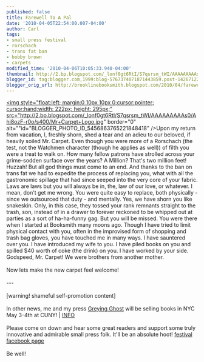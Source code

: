 ```yaml
---
published: false
title: Farewell To A Pal
date: '2010-04-05T22:54:00.007-04:00'
author: Carl
tags:
- small press festival
- rorschach
- trans fat ban
- bobby brown
- carpets
modified_time: '2010-04-06T10:05:33.940-04:00'
thumbnail: http://2.bp.blogspot.com/_lonf0gt6RtI/S7qsrsm_tWI/AAAAAAAAAs0/Ahi8ozF-r0o/s72-c/Mr+Carpet+Logo.jpg
blogger_id: tag:blogger.com,1999:blog-5767374071871443859.post-1426712207006659513
blogger_orig_url: http://brooklinebooksmith.blogspot.com/2010/04/farewell-to-pal.html
---
```


<a onblur="try {parent.deselectBloggerImageGracefully();} catch(e) {}" href="http://2.bp.blogspot.com/_lonf0gt6RtI/S7qsrsm_tWI/AAAAAAAAAs0/Ahi8ozF-r0o/s1600/Mr+Carpet+Logo.jpg"><img style="float:left; margin:0 10px 10px 0;cursor:pointer; cursor:hand;width: 222px; height: 295px;" src="http://2.bp.blogspot.com/_lonf0gt6RtI/S7qsrsm_tWI/AAAAAAAAAs0/Ahi8ozF-r0o/s400/Mr+Carpet+Logo.jpg" border="0" alt=""id="BLOGGER_PHOTO_ID_5456863765221848418" /></a>Upon my return from vacation, I, freshly shorn, shed a tear and an adieu to our beloved, if heavily soiled Mr. Carpet. Even though you were more of a Rorschach (the test, not the Watchmen character (though he applies as well)) of filth you were a treat to walk on. How many fellow patrons have strolled across your grime-sodden surface over the years? A Million? That's two million feet! Huzzah! But all god things must come to an end. And thanks to the ban on trans fat we had to expedite the process of replacing you, what with all the gastronomic spillage that had since seeped into the very core of your fabric. Laws are laws but you will always be in, the, law of our love, or whatever. I mean, don't get me wrong. You were quite easy to replace, both physically - since we outsourced that duty - and mentally. Yes, we have shorn you like snakeskin. Only, in this case, they tossed your rank remnants straight to the trash, son, instead of in a drawer to forever reckoned to be whipped out at parties as a sort of ha-ha-funny gag. But you will be missed. You were there when I started at Booksmith many moons ago. Though I have tried to limit physical contact with you, often in the improvised form of shopping and trash bag gloves, you have touched me in many ways. I have sauntered over you. I have introduced my wife to you. I have piled books on you and spilled $40 worth of coke (the drink) on you. I have worked by your side. Godspeed, Mr. Carpet! We were brothers from another mother. <br /><br />Now lets make the new carpet feel welcome!<br /><br />---<br /><br />[warning! shameful self-promotion content]<br /><br />In other news, me and my press <a href="Http://www.greyingghost.com">Greying Ghost</a> will be selling books in NYC May 3-4th at CUNY! | <a href="http://centerforthehumanitiesgc.org/calendar/details/62-annual-chapbook-festival">INFO</a><br /><br />Please come on down and hear some great readers and support some truly innovative and admirable small press folk. It'll be an absolute hoot! <a href="http://www.facebook.com/event.php?eid=108562655843402">festival facebook page</a><br /><br />Be well!